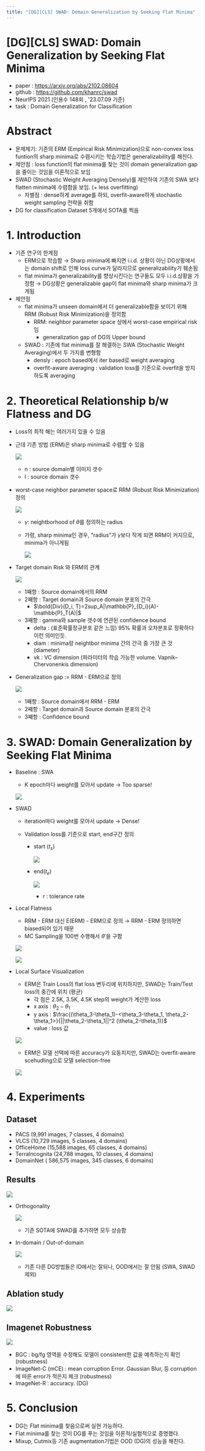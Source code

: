 ```yaml
---
title: "[DG][CLS] SWAD: Domain Generalization by Seeking Flat Minima"
---
```

# [DG][CLS] SWAD: Domain Generalization by Seeking Flat Minima

- paper : https://arxiv.org/abs/2102.08604
- github : https://github.com/khanrc/swad
- NeurIPS 2021 (인용수 148회 , '23.07.09 기준)
- task : Domain Generalization for Classification

# Abstract

- 문제제기: 기존의 ERM (Empirical Risk Minimization)으로 non-convex loss funtion의 sharp minima로 수렴시키는 학습기법은 generalizability를 해친다.
- 제안점 : loss function의 flat minima를 찾는 것이 domain generalization gap을 줄이는 것임을 이론적으로 보임
- SWAD (Stochastic Weight Averaging Densely)를 제안하여 기존의 SWA 보다 flatten minima에 수렴함을 보임. (+ less overfitting)
  - 차별점 : dense하게 average를 하되, overfit-aware하게 stochastic weight sampling 전략을 취함
- DG for classification Dataset 5개에서 SOTA를 찍음

# 1. Introduction

- 기존 연구의 한계점
  - ERM으로 학습함 → Sharp minima에 빠지면 i.i.d. 상황이 아닌 DG상황에서는 domain shift로 인해 loss curve가 달라지므로 generalizability가 훼손됨
  - flat minima가 generalizability를 향상시킨다는 연구들도 모두 i.i.d.상황을 가정함 → DG상황은 generalizable gap이 flat minima와 sharp minima가 크게됨
- 제안점
  - flat minima가 unseen domain에서 더 generalizable함을 보이기 위해 RRM (Robust Risk Minimization)을 정의함
    - RRM: neighbor parameter space 상에서 worst-case empirical risk임
      - generalization gap of DG의 Upper bound
  - SWAD : 기존에 flat minima를 잘 해결하는 SWA (Stochastic Weight Averaging)에서 두 가지를 변형함
    - densly : epoch based에서 iter based로 weight averaging
    - overfit-aware averaging : validation loss를 기준으로 overfit을 방지하도록 averaging

# 2. Theoretical Relationship b/w Flatness and DG

- Loss의 최적 해는 여러가지 있을 수 있음

- 근데 기존 방법 (ERM)은 sharp minima로 수렴할 수 있음

  ![](../images/2023-12-22/%EC%8A%A4%ED%81%AC%EB%A6%B0%EC%83%B7%202023-12-22%2023-03-09.png)

  - n : source domain별 이미지 갯수
  - I : source domain 갯수

- worst-case neighbor parameter space로 RRM (Robust Risk Minimization) 정의

  ![](../images/2023-12-22/%EC%8A%A4%ED%81%AC%EB%A6%B0%EC%83%B7%202023-12-22%2023-03-24.png)

  - $\gamma$: neightborhood of $\theta$를 정의하는 radius

  - 가령, sharp minima인 경우, “radius”가 $\gamma$보다 작게 되면 RRM이 커지므로, minima가 아니게됨

    ![](../images/2023-12-22/%EC%8A%A4%ED%81%AC%EB%A6%B0%EC%83%B7%202023-12-22%2023-03-40.png)



- Target domain Risk 와 ERM의 관계

  ![](../images/2023-12-22/%EC%8A%A4%ED%81%AC%EB%A6%B0%EC%83%B7%202023-12-22%2023-04-00.png)

  - 1째항 : Source domain에서의 RRM
  - 2째항 : Target domain과 Source domain 분포의 간극
    - $\bold{Div}(D_i, T)=2sup_A|\mathbb{P}_{D_i}(A)-\mathbb{P}_T(A)|$
  - 3째항 : gamma와 sample 갯수에 연관된 confidence bound
    - delta : (표준확률정규분포 같은 느낌) 95% 확률과 오차분포로 정확하다 이런 의미인듯.
    - diam : minima랑 neightbor minima 간의 간극 중 가장 큰 것 (diameter)
    - vk : VC dimension (파라미터의 학습 가능한 volume. Vapnik–Chervonenkis dimension)

- Generalization gap := RRM - ERM으로 정의

  ![](../images/2023-12-22/%EC%8A%A4%ED%81%AC%EB%A6%B0%EC%83%B7%202023-12-22%2023-04-15.png)

  - 1째항 : Source domain에서 RRM - ERM
  - 2째항 : Target domain과 Source domain 분포의 간극
  - 3째항 : Confidence bound

# 3. SWAD: Domain Generalization by Seeking Flat Minima

- Baseline : SWA

  - K epoch마다 weight를 모아서 update → Too sparse!

  ![](../images/2023-12-22/%EC%8A%A4%ED%81%AC%EB%A6%B0%EC%83%B7%202023-12-22%2023-04-41.png)

- SWAD

  - iteration마다 weight를 모아서 update → Dense!

  - Validation loss를 기준으로 start, end구간 정의

    - start ($t_s)$

      ![](../images/2023-12-22/%EC%8A%A4%ED%81%AC%EB%A6%B0%EC%83%B7%202023-12-22%2023-04-58.png)

    - end($t_e)$

      ![](../images/2023-12-22/%EC%8A%A4%ED%81%AC%EB%A6%B0%EC%83%B7%202023-12-22%2023-05-16.png)

      - r : tolerance rate

- Local Flatness

  - RRM - ERM 대신 E(ERM) - ERM으로 정의 → RRM - ERM 정의하면 biased되어 있기 때문
  - MC Sampling을 100번 수행해서 $\theta'$을 구함

  ![](../images/2023-12-22/%EC%8A%A4%ED%81%AC%EB%A6%B0%EC%83%B7%202023-12-22%2023-05-35.png)

  ![](../images/2023-12-22/%EC%8A%A4%ED%81%AC%EB%A6%B0%EC%83%B7%202023-12-22%2023-05-52.png)

- Local Surface Visualization

  - ERM은 Train Loss의 flat loss 변두리에 위치하지만, SWAD는 Train/Test loss의 중간에 위치 (평균)
    - 각 점은 2.5K, 3.5K, 4.5K step의 weight가 계산한 loss
    - x axis : $\theta_2 - \theta_1$
    - y axis : $\frac{(\theta_3-\theta_1)-<\theta_3-\theta_1, \theta_2-\theta_1>}{||\theta_2-\theta_1||^2 (\theta_2-\theta_1)}$
    - value : loss 값

  ![](../images/2023-12-22/%EC%8A%A4%ED%81%AC%EB%A6%B0%EC%83%B7%202023-12-22%2023-06-05.png)

  - ERM은 모델 선택에 따른 accuracy가 요동치지만, SWAD는 overfit-aware scehudling으로 모델 selection-free

  ![](../images/2023-12-22/%EC%8A%A4%ED%81%AC%EB%A6%B0%EC%83%B7%202023-12-22%2023-06-18.png)

# 4. Experiments

## Dataset

- PACS (9,991 images, 7 classes, 4 domains)
- VLCS (10,729 images, 5 classes, 4 domains)
- OfficeHome (15,588 images, 65 classes, 4 domains)
- TerraIncognita (24,788 images, 10 classes, 4 domains)
- DomainNet ( 586,575 images, 345 classes, 6 domains)

## Results

![](../images/2023-12-22/%EC%8A%A4%ED%81%AC%EB%A6%B0%EC%83%B7%202023-12-22%2023-06-32.png)

- Orthogonality

  ![](../images/2023-12-22/%EC%8A%A4%ED%81%AC%EB%A6%B0%EC%83%B7%202023-12-22%2023-06-48.png)

  - 기존 SOTA에 SWAD를 추가하면 모두 상승함

- In-domain / Out-of-domain

  ![](../images/2023-12-22/%EC%8A%A4%ED%81%AC%EB%A6%B0%EC%83%B7%202023-12-22%2023-07-04.png)

  - 기존 다른 DG방법들은 ID에서는 잘되나, OOD에서는 잘 안됨 (SWA, SWAD 제외)

## Ablation study

![](../images/2023-12-22/%EC%8A%A4%ED%81%AC%EB%A6%B0%EC%83%B7%202023-12-22%2023-07-18.png)

## Imagenet Robustness

![](../images/2023-12-22/%EC%8A%A4%ED%81%AC%EB%A6%B0%EC%83%B7%202023-12-22%2023-07-33.png)

- BGC : bg/fg 영역을 수정해도 모델이 consistent한 값을 예측하는지 확인 (robustness)
- ImageNet-C (mCE) : mean corruption Error. Gaussian Blur, 등 corruption에 따른 error가 적은지 체크 (robustness)
- ImageNet-R : accuracy. (DG)

# 5. Conclusion

- DG는 Flat minima를 찾음으로써 실현 가능하다.
- Flat minima를 찾는 것이 DG를 푸는 것임을 이론적/실험적으로 증명했다.
- Mixup, Cutmix등 기존 augmentation기법은 OOD (DG)의 성능을 해친다.
